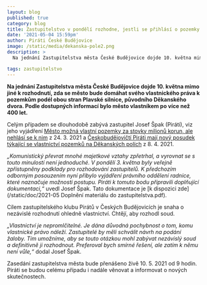 ```yaml
---
layout: blog
published: true
category: blog
title: Zastupitelstvo v pondělí rozhodne, jestli se přihlásí o pozemky na Děkanských polích
date: '2021-05-04 15:59pm'
author: Piráti České Budějovice
image: /static/media/dekanska-pole2.png
description: >
  Na jednání Zastupitelstva města České Budějovice dojde 10. května mimo jiné k rozhodnutí, zda se město bude domáhat svého vlastnického práva k pozemkům podél obou stran Plavské silnice, původního Děkanského dvora. Podle dostupných informací bylo město vlastníkem po více než 400 let.

tags: zastupitelstvo
---
```

**Na jednání Zastupitelstva města České Budějovice dojde 10. května mimo jiné k rozhodnutí, zda se město bude domáhat svého vlastnického práva k pozemkům podél obou stran Plavské silnice, původního Děkanského dvora. Podle dostupných informací bylo město vlastníkem po více než 400 let.**

Celým případem se dlouhodobě zabývá zastupitel Josef Špak (Piráti), viz jeho vyjádření [Město možná vlastní pozemky za stovky milionů korun, ale nehlásí se k nim](/blog/2021/03/24/mesto-mozna-vlastni-pozemky-za-stovky-milionu-ale-nehlasi-se-k-nim/) z 24. 3. 2021 a [Českobudějovičtí Piráti mají nový posudek týkající se vlastnictví pozemků na Děkanských polích](/blog/2021/04/08/ceskobudejovicti-pirati-maji-novy-posudek-k-dekanskym-polim/) z 8. 4. 2021.

*„Komunistický převrat mnohé majetkové vztahy zpřetrhal, a vyrovnat se s touto minulostí není jednoduché. V pondělí 3. května byly veřejně zpřístupněny podklady pro rozhodování zastupitelů. K předchozím odborným posouzením nyní přibylo vyjádření právního oddělení radnice, které naznačuje možnosti postupu. Piráti k tomuto bodu připravili doplňující dokumentaci,“* uvedl Josef Špak. Tato dokumentace je [k dispozici zde](/static/doc/2021-05 Doplnění materiálu do zastupitelstva.pdf).

Cílem zastupitelského klubu Pirátů v Českých Budějovicích je snaha o nezávislé rozhodnutí ohledně vlastnictví. Chtějí, aby rozhodl soud.

*„Vlastnictví je nepromlčitelné. Je dána důvodná pochybnost o tom, komu vlastnické právo náleží. Zastupitelé by měli schválit návrh na podání žaloby. Tím umožníme, aby se touto otázkou mohl zabývat nezávislý soud a definitivně ji rozhodnout. Preferoval bych smírné řešení, ale zatím k němu není vůle,“* dodal Josef Špak.

Zasedání zastupitelstva města bude přenášeno živě 10. 5. 2021 od 9 hodin. Piráti se budou celému případu i nadále věnovat a informovat o nových skutečnostech.

